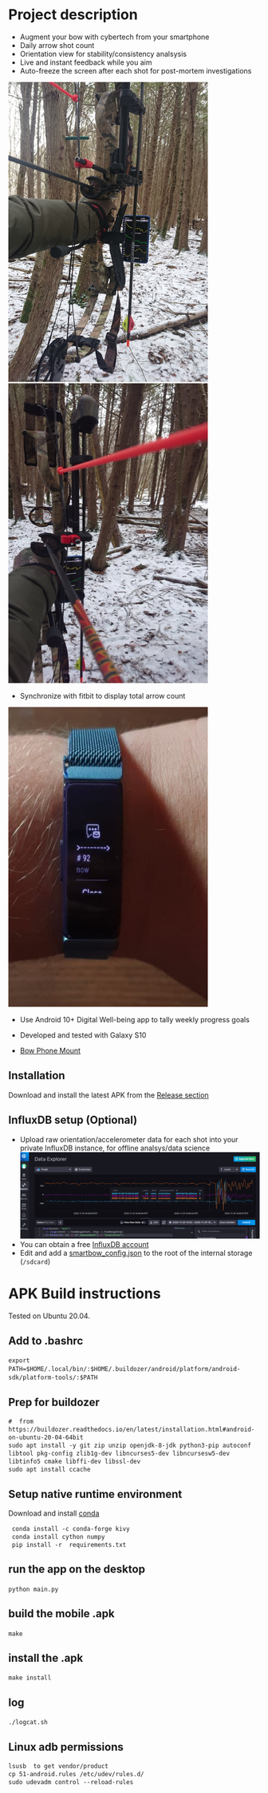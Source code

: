 #  Project description

* Augment your bow with cybertech from your smartphone
* Daily arrow shot count
* Orientation view for stability/consistency analsysis
* Live and instant feedback while you aim
* Auto-freeze the screen after each shot for post-mortem investigations

<img src="/extra/DSC_0482.JPG"  width="400" height="600"><img src="/extra/DSC_0488.JPG"  width="400" height="600">

* Synchronize with fitbit to display total arrow count
<img src="/extra/fitbit.JPG"  width="400" height="600">

* Use Android 10+ Digital Well-being app to tally weekly progress goals

* Developed and tested with Galaxy S10
* [Bow Phone Mount](https://www.amazon.ca/Smartphone-Camera-Phone-IPhone-Samsung/dp/B00BVF6V5Q)

## Installation

Download and install the latest APK from the [Release section](https://github.com/mzakharo/smartbow/releases)

##  InfluxDB setup (Optional)

 * Upload raw orientation/accelerometer data for each shot into your private InfluxDB instance, for offline analsys/data science
![InfluxDB](/extra/influx.png?raw=true "Orientation")
 * You can obtain a free [InfluxDB account](https://cloud2.influxdata.com/signup)
 * Edit and add a [smartbow_config.json](/smartbow_config.json) to the root of the internal storage (`/sdcard`)

# APK Build instructions

Tested on Ubuntu 20.04.

## Add to .bashrc
```export PATH=$HOME/.local/bin/:$HOME/.buildozer/android/platform/android-sdk/platform-tools/:$PATH```

## Prep for buildozer
```
#  from https://buildozer.readthedocs.io/en/latest/installation.html#android-on-ubuntu-20-04-64bit
sudo apt install -y git zip unzip openjdk-8-jdk python3-pip autoconf libtool pkg-config zlib1g-dev libncurses5-dev libncursesw5-dev libtinfo5 cmake libffi-dev libssl-dev
sudo apt install ccache
```

## Setup native runtime environment

Download and install [conda](https://docs.conda.io/en/latest/miniconda.html)
```
 conda install -c conda-forge kivy
 conda install cython numpy
 pip install -r  requirements.txt
```

## run the app on the desktop
```python main.py```

## build the mobile .apk
 ```make```
 
## install the .apk
```make install```

## log
```./logcat.sh```

## Linux adb permissions 
```
lsusb  to get vendor/product
cp 51-android.rules /etc/udev/rules.d/
sudo udevadm control --reload-rules
```
